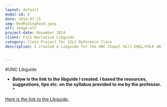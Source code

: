 ```yaml
---
layout: default
modal-id: 6
date: 2014-07-15
img: RedRidingHood.jpeg
alt: image-alt
project-date: November 2014
client: Folk Narrative Libguide
category: Class Project for SILS Reference Class
description: I created a Libguide for the UNC Chapel Hill ENGL/FOLK 487 Folk Narrative Class using the wix.com platform.  


---
```


#UNC Libguide

* **Below is the link to the libguide I created. I based the resources, suggestions, tips etc. on the syllabus provided to me by the professor.** * 

[Here is the link to the Libguide.](http://mesaac.wix.com/487-folk-narrative)
